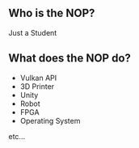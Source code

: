 ## Who is the NOP?

Just a Student

## What does the NOP do?

- Vulkan API
- 3D Printer
- Unity
- Robot
- FPGA
- Operating System

etc...

<!---
NOPLAB/NOPLAB is a ✨ special ✨ repository because its `README.md` (this file) appears on your GitHub profile.
You can click the Preview link to take a look at your changes.
--->
